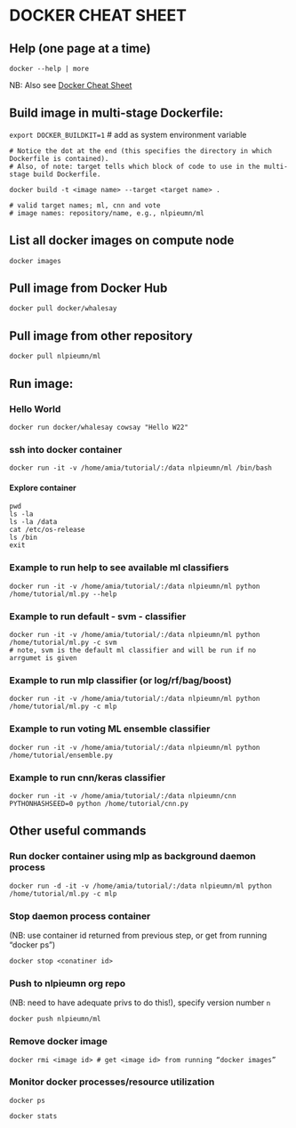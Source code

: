# DOCKER CHEAT SHEET 

## Help (one page at a time)

```
docker --help | more
```

NB: Also see [Docker Cheat Sheet](https://www.docker.com/sites/default/files/d8/2019-09/docker-cheat-sheet.pdf) 

## Build image in multi-stage Dockerfile:

`export DOCKER_BUILDKIT=1` # add as system environment variable


```
# Notice the dot at the end (this specifies the directory in which Dockerfile is contained). 
# Also, of note: target tells which block of code to use in the multi-stage build Dockerfile.

docker build -t <image name> --target <target name> .

# valid target names; ml, cnn and vote
# image names: repository/name, e.g., nlpieumn/ml

```

## List all docker images on compute node

```
docker images
```


## Pull image from Docker Hub

```
docker pull docker/whalesay
```

## Pull image from other repository

```
docker pull nlpieumn/ml
```

## Run image:

### Hello World

```
docker run docker/whalesay cowsay "Hello W22"
```

### ssh into docker container

```
docker run -it -v /home/amia/tutorial/:/data nlpieumn/ml /bin/bash
```

#### Explore container

```
pwd
ls -la
ls -la /data
cat /etc/os-release
ls /bin
exit
```

### Example to run help to see available ml classifiers

```
docker run -it -v /home/amia/tutorial/:/data nlpieumn/ml python /home/tutorial/ml.py --help
```

### Example to run default - svm - classifier

```
docker run -it -v /home/amia/tutorial/:/data nlpieumn/ml python /home/tutorial/ml.py -c svm
# note, svm is the default ml classifier and will be run if no arrgumet is given
```

### Example to run mlp classifier (or log/rf/bag/boost)

```
docker run -it -v /home/amia/tutorial/:/data nlpieumn/ml python /home/tutorial/ml.py -c mlp
```

### Example to run voting ML ensemble classifier

```
docker run -it -v /home/amia/tutorial/:/data nlpieumn/ml python /home/tutorial/ensemble.py
```

### Example to run cnn/keras classifier

```
docker run -it -v /home/amia/tutorial/:/data nlpieumn/cnn PYTHONHASHSEED=0 python /home/tutorial/cnn.py
```

## Other useful commands

### Run docker container using mlp as background daemon process

```
docker run -d -it -v /home/amia/tutorial/:/data nlpieumn/ml python /home/tutorial/ml.py -c mlp
```

### Stop daemon process container 
(NB: use container id returned from previous step, or get from running “docker ps”)
```
docker stop <conatiner id>
```

### Push to nlpieumn org repo 
(NB: need to have adequate privs to do this!), specify version number `n`

```
docker push nlpieumn/ml
```

### Remove docker image
```
docker rmi <image id> # get <image id> from running “docker images”
```

### Monitor docker processes/resource utilization

```
docker ps
```

```
docker stats
```
